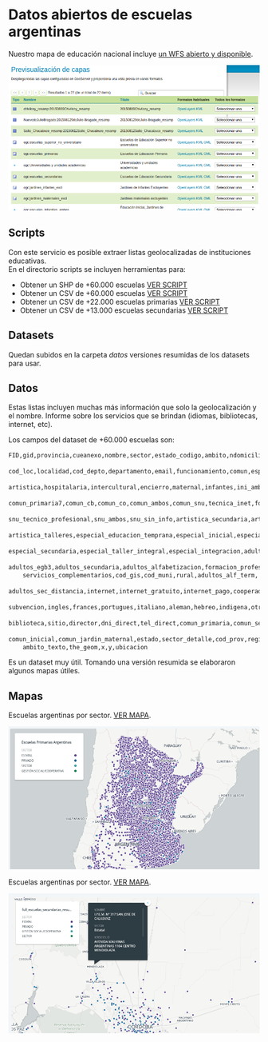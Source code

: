# Datos abiertos de escuelas argentinas

Nuestro mapa de educación nacional incluye [un WFS abierto y disponible](http://mapa.educacion.gob.ar/geoserver/web/?wicket:bookmarkablePage=:org.geoserver.web.demo.MapPreviewPage).  

![screen-wfs](img/mapa-educacion-wfs.png) 

## Scripts

Con este servicio es posible extraer listas geolocalizadas de instituciones educativas.  
En el directorio scripts se incluyen herramientas para:
 - Obtener un SHP de +60.000 escuelas [VER SCRIPT](scripts/get-shapes.sh)
 - Obtener un CSV de +60.000 escuelas [VER SCRIPT](scripts/get-escuelas.sh)
 - Obtener un CSV de +22.000 escuelas primarias [VER SCRIPT](scripts/get-escuelas-primarias.sh)
 - Obtener un CSV de +13.000 escuelas secundarias [VER SCRIPT](scripts/get-escuelas-secundarias.sh)

## Datasets

Quedan subidos en la carpeta _datos_ versiones resumidas de los datasets para usar.  

## Datos

Estas listas incluyen muchas más información que solo la geolocalización y el nombre. Informe sobre los servicios que se brindan (idiomas, bibliotecas, internet, etc).  

Los campos del dataset de +60.000 escuelas son:

```
FID,gid,provincia,cueanexo,nombre,sector,estado_codigo,ambito,ndomicilio,cod_postal,telefono,
    cod_loc,localidad,cod_depto,departamento,email,funcionamiento,comun,especial,adultos,
    artistica,hospitalaria,intercultural,encierro,maternal,infantes,ini_ambos,comun_primaria6,
    comun_primaria7,comun_cb,comun_co,comun_ambos,comun_snu,tecnica_inet,formacion_docente,
    snu_tecnico_profesional,snu_ambos,snu_sin_info,artistica_secundaria,artistica_snu,
    artistica_talleres,especial_educacion_temprana,especial_inicial,especial_primaria,
    especial_secundaria,especial_taller_integral,especial_integracion,adultos_primaria,
    adultos_egb3,adultos_secundaria,adultos_alfabetizacion,formacion_profesional,
    servicios_complementarios,cod_gis,cod_muni,rural,adultos_alf_term,
    adultos_sec_distancia,internet,internet_gratuito,internet_pago,cooperador,
    subvencion,ingles,frances,portugues,italiano,aleman,hebreo,indigena,otro,
    biblioteca,sitio,director,dni_direct,tel_direct,comun_primaria,comun_secundaria,
    comun_inicial,comun_jardin_maternal,estado,sector_detalle,cod_prov,region_cfe,
    ambito_texto,the_geom,x,y,ubicacion
```

Es un dataset muy útil. Tomando una versión resumida se elaboraron algunos mapas útiles.  

## Mapas

Escuelas argentinas por sector. [VER MAPA](https://hudson.carto.com/builder/303023ef-9cc2-48d8-a72c-341eb47afd3b/embed).  

![primarias-por-sector](img/primarias-por-sector.png)

Escuelas argentinas por sector. [VER MAPA](https://hudson.carto.com/builder/57e3d376-df28-4e5c-b668-64407a915731/embed).  

![secundarias-por-sector](img/secundarias-por-sector.png)


